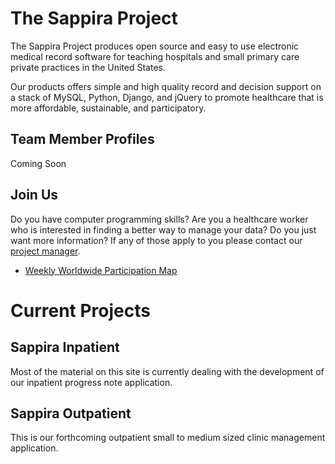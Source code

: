 # The Sappira Project #

The Sappira Project produces open source and easy to use electronic medical record software for teaching hospitals and small primary care private practices in the United States.

Our products offers simple and high quality record and decision support on a stack of MySQL, Python, Django, and jQuery to promote healthcare that is more affordable, sustainable, and participatory.

## Team Member Profiles ##

Coming Soon

## Join Us ##

Do you have computer programming skills? Are you a healthcare worker who is interested in finding a better way to manage your data? Do you just want more information? If any of those apply to you please contact our [project manager](mailto:brendanlevy@gmail.com).

  * [Weekly Worldwide Participation Map](http://sappira.googlecode.com/svn/assets/map.jpg)

# Current Projects #

## Sappira Inpatient ##

Most of the material on this site is currently dealing with the development of our inpatient progress note application.

## Sappira Outpatient ##

This is our forthcoming outpatient small to medium sized clinic management application.